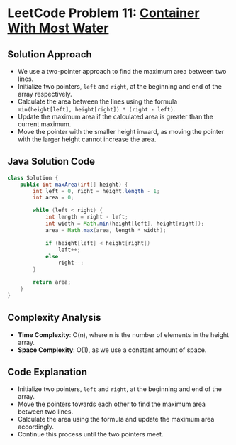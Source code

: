 # LeetCode Problem 11: [Container With Most Water](https://leetcode.com/problems/container-with-most-water/)

## Solution Approach
- We use a two-pointer approach to find the maximum area between two lines.
- Initialize two pointers, `left` and `right`, at the beginning and end of the array respectively.
- Calculate the area between the lines using the formula `min(height[left], height[right]) * (right - left)`.
- Update the maximum area if the calculated area is greater than the current maximum.
- Move the pointer with the smaller height inward, as moving the pointer with the larger height cannot increase the area.

## Java Solution Code

```java
class Solution {
    public int maxArea(int[] height) {
        int left = 0, right = height.length - 1;
        int area = 0;

        while (left < right) {
            int length = right - left;
            int width = Math.min(height[left], height[right]);
            area = Math.max(area, length * width);

            if (height[left] < height[right])
                left++;
            else
                right--;
        }

        return area;
    }
}
```

## Complexity Analysis
- **Time Complexity**: O(n), where n is the number of elements in the height array.
- **Space Complexity**: O(1), as we use a constant amount of space.

## Code Explanation
- Initialize two pointers, `left` and `right`, at the beginning and end of the array.
- Move the pointers towards each other to find the maximum area between two lines.
- Calculate the area using the formula and update the maximum area accordingly.
- Continue this process until the two pointers meet.
